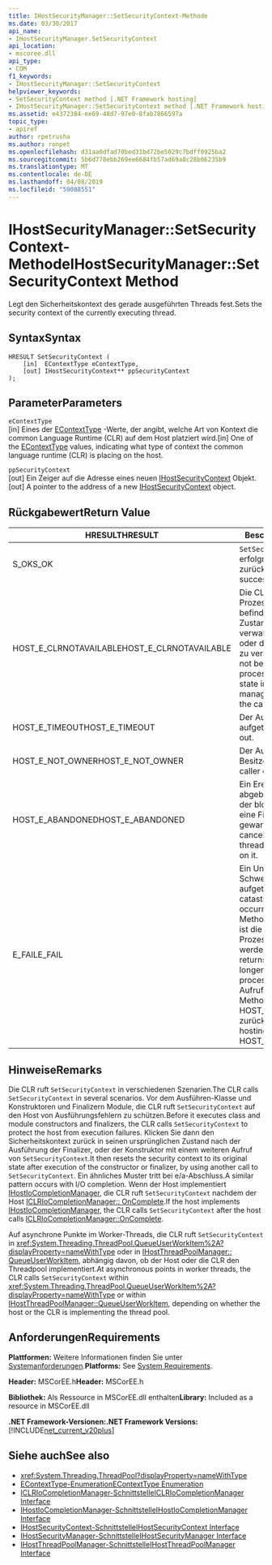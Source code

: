 ```yaml
---
title: IHostSecurityManager::SetSecurityContext-Methode
ms.date: 03/30/2017
api_name:
- IHostSecurityManager.SetSecurityContext
api_location:
- mscoree.dll
api_type:
- COM
f1_keywords:
- IHostSecurityManager::SetSecurityContext
helpviewer_keywords:
- SetSecurityContext method [.NET Framework hosting]
- IHostSecurityManager::SetSecurityContext method [.NET Framework hosting]
ms.assetid: e4372384-ee69-48d7-97e0-8fab7866597a
topic_type:
- apiref
author: rpetrusha
ms.author: ronpet
ms.openlocfilehash: d31aa0dfad70bed31bd72be5029c7bdff0925ba2
ms.sourcegitcommit: 5b6d778ebb269ee6684fb57ad69a8c28b06235b9
ms.translationtype: MT
ms.contentlocale: de-DE
ms.lasthandoff: 04/08/2019
ms.locfileid: "59088551"
---
```

# <a name="ihostsecuritymanagersetsecuritycontext-method"></a><span data-ttu-id="06b9c-102">IHostSecurityManager::SetSecurityContext-Methode</span><span class="sxs-lookup"><span data-stu-id="06b9c-102">IHostSecurityManager::SetSecurityContext Method</span></span>
<span data-ttu-id="06b9c-103">Legt den Sicherheitskontext des gerade ausgeführten Threads fest.</span><span class="sxs-lookup"><span data-stu-id="06b9c-103">Sets the security context of the currently executing thread.</span></span>  
  
## <a name="syntax"></a><span data-ttu-id="06b9c-104">Syntax</span><span class="sxs-lookup"><span data-stu-id="06b9c-104">Syntax</span></span>  
  
```  
HRESULT SetSecurityContext (  
    [in]  EContextType eContextType,  
    [out] IHostSecurityContext** ppSecurityContext  
);  
```  
  
## <a name="parameters"></a><span data-ttu-id="06b9c-105">Parameter</span><span class="sxs-lookup"><span data-stu-id="06b9c-105">Parameters</span></span>  
 `eContextType`  
 <span data-ttu-id="06b9c-106">[in] Eines der [EContextType](../../../../docs/framework/unmanaged-api/hosting/econtexttype-enumeration.md) -Werte, der angibt, welche Art von Kontext die common Language Runtime (CLR) auf dem Host platziert wird.</span><span class="sxs-lookup"><span data-stu-id="06b9c-106">[in] One of the [EContextType](../../../../docs/framework/unmanaged-api/hosting/econtexttype-enumeration.md) values, indicating what type of context the common language runtime (CLR) is placing on the host.</span></span>  
  
 `ppSecurityContext`  
 <span data-ttu-id="06b9c-107">[out] Ein Zeiger auf die Adresse eines neuen [IHostSecurityContext](../../../../docs/framework/unmanaged-api/hosting/ihostsecuritycontext-interface.md) Objekt.</span><span class="sxs-lookup"><span data-stu-id="06b9c-107">[out] A pointer to the address of a new [IHostSecurityContext](../../../../docs/framework/unmanaged-api/hosting/ihostsecuritycontext-interface.md) object.</span></span>  
  
## <a name="return-value"></a><span data-ttu-id="06b9c-108">Rückgabewert</span><span class="sxs-lookup"><span data-stu-id="06b9c-108">Return Value</span></span>  
  
|<span data-ttu-id="06b9c-109">HRESULT</span><span class="sxs-lookup"><span data-stu-id="06b9c-109">HRESULT</span></span>|<span data-ttu-id="06b9c-110">Beschreibung</span><span class="sxs-lookup"><span data-stu-id="06b9c-110">Description</span></span>|  
|-------------|-----------------|  
|<span data-ttu-id="06b9c-111">S_OK</span><span class="sxs-lookup"><span data-stu-id="06b9c-111">S_OK</span></span>|`SetSecurityContext` <span data-ttu-id="06b9c-112">wurde erfolgreich zurückgegeben.</span><span class="sxs-lookup"><span data-stu-id="06b9c-112">returned successfully.</span></span>|  
|<span data-ttu-id="06b9c-113">HOST_E_CLRNOTAVAILABLE</span><span class="sxs-lookup"><span data-stu-id="06b9c-113">HOST_E_CLRNOTAVAILABLE</span></span>|<span data-ttu-id="06b9c-114">Die CLR wurde nicht in einen Prozess geladen und befindet sich in einem Zustand, in dem nicht verwalteten Code ausführen oder den Aufruf erfolgreich zu verarbeiten.</span><span class="sxs-lookup"><span data-stu-id="06b9c-114">The CLR has not been loaded into a process, or the CLR is in a state in which it cannot run managed code or process the call successfully.</span></span>|  
|<span data-ttu-id="06b9c-115">HOST_E_TIMEOUT</span><span class="sxs-lookup"><span data-stu-id="06b9c-115">HOST_E_TIMEOUT</span></span>|<span data-ttu-id="06b9c-116">Der Aufruf ist ein Timeout aufgetreten.</span><span class="sxs-lookup"><span data-stu-id="06b9c-116">The call timed out.</span></span>|  
|<span data-ttu-id="06b9c-117">HOST_E_NOT_OWNER</span><span class="sxs-lookup"><span data-stu-id="06b9c-117">HOST_E_NOT_OWNER</span></span>|<span data-ttu-id="06b9c-118">Der Aufrufer ist nicht Besitzer der Sperre.</span><span class="sxs-lookup"><span data-stu-id="06b9c-118">The caller does not own the lock.</span></span>|  
|<span data-ttu-id="06b9c-119">HOST_E_ABANDONED</span><span class="sxs-lookup"><span data-stu-id="06b9c-119">HOST_E_ABANDONED</span></span>|<span data-ttu-id="06b9c-120">Ein Ereignis wurde abgebrochen, während sich der blockierte Thread oder eine Fiber darauf gewartet.</span><span class="sxs-lookup"><span data-stu-id="06b9c-120">An event was canceled while a blocked thread or fiber was waiting on it.</span></span>|  
|<span data-ttu-id="06b9c-121">E_FAIL</span><span class="sxs-lookup"><span data-stu-id="06b9c-121">E_FAIL</span></span>|<span data-ttu-id="06b9c-122">Ein Unbekannter Schwerwiegender Fehler ist aufgetreten.</span><span class="sxs-lookup"><span data-stu-id="06b9c-122">An unknown catastrophic failure occurred.</span></span> <span data-ttu-id="06b9c-123">Wenn eine Methode E_FAIL zurückgibt, ist die CLR nicht mehr im Prozess verwendet werden.</span><span class="sxs-lookup"><span data-stu-id="06b9c-123">When a method returns E_FAIL, the CLR is no longer usable within the process.</span></span> <span data-ttu-id="06b9c-124">Nachfolgende Aufrufe zum Hosten der Methoden HOST_E_CLRNOTAVAILABLE zurück.</span><span class="sxs-lookup"><span data-stu-id="06b9c-124">Subsequent calls to hosting methods return HOST_E_CLRNOTAVAILABLE.</span></span>|  
  
## <a name="remarks"></a><span data-ttu-id="06b9c-125">Hinweise</span><span class="sxs-lookup"><span data-stu-id="06b9c-125">Remarks</span></span>  
 <span data-ttu-id="06b9c-126">Die CLR ruft `SetSecurityContext` in verschiedenen Szenarien.</span><span class="sxs-lookup"><span data-stu-id="06b9c-126">The CLR calls `SetSecurityContext` in several scenarios.</span></span> <span data-ttu-id="06b9c-127">Vor dem Ausführen-Klasse und Konstruktoren und Finalizern Module, die CLR ruft `SetSecurityContext` auf den Host von Ausführungsfehlern zu schützen.</span><span class="sxs-lookup"><span data-stu-id="06b9c-127">Before it executes class and module constructors and finalizers, the CLR calls `SetSecurityContext` to protect the host from execution failures.</span></span> <span data-ttu-id="06b9c-128">Klicken Sie dann den Sicherheitskontext zurück in seinen ursprünglichen Zustand nach der Ausführung der Finalizer, oder der Konstruktor mit einem weiteren Aufruf von `SetSecurityContext`.</span><span class="sxs-lookup"><span data-stu-id="06b9c-128">It then resets the security context to its original state after execution of the constructor or finalizer, by using another call to `SetSecurityContext`.</span></span> <span data-ttu-id="06b9c-129">Ein ähnliches Muster tritt bei e/a-Abschluss.</span><span class="sxs-lookup"><span data-stu-id="06b9c-129">A similar pattern occurs with I/O completion.</span></span> <span data-ttu-id="06b9c-130">Wenn der Host implementiert [IHostIoCompletionManager](../../../../docs/framework/unmanaged-api/hosting/ihostiocompletionmanager-interface.md), die CLR ruft `SetSecurityContext` nachdem der Host [ICLRIoCompletionManager:: OnComplete](../../../../docs/framework/unmanaged-api/hosting/iclriocompletionmanager-oncomplete-method.md).</span><span class="sxs-lookup"><span data-stu-id="06b9c-130">If the host implements [IHostIoCompletionManager](../../../../docs/framework/unmanaged-api/hosting/ihostiocompletionmanager-interface.md), the CLR calls `SetSecurityContext` after the host calls [ICLRIoCompletionManager::OnComplete](../../../../docs/framework/unmanaged-api/hosting/iclriocompletionmanager-oncomplete-method.md).</span></span>  
  
 <span data-ttu-id="06b9c-131">Auf asynchrone Punkte im Worker-Threads, die CLR ruft `SetSecurityContext` in <xref:System.Threading.ThreadPool.QueueUserWorkItem%2A?displayProperty=nameWithType> oder in [IHostThreadPoolManager:: QueueUserWorkItem](../../../../docs/framework/unmanaged-api/hosting/ihostthreadpoolmanager-queueuserworkitem-method.md), abhängig davon, ob der Host oder die CLR den Threadpool implementiert.</span><span class="sxs-lookup"><span data-stu-id="06b9c-131">At asynchronous points in worker threads, the CLR calls `SetSecurityContext` within <xref:System.Threading.ThreadPool.QueueUserWorkItem%2A?displayProperty=nameWithType> or within [IHostThreadPoolManager::QueueUserWorkItem](../../../../docs/framework/unmanaged-api/hosting/ihostthreadpoolmanager-queueuserworkitem-method.md), depending on whether the host or the CLR is implementing the thread pool.</span></span>  
  
## <a name="requirements"></a><span data-ttu-id="06b9c-132">Anforderungen</span><span class="sxs-lookup"><span data-stu-id="06b9c-132">Requirements</span></span>  
 <span data-ttu-id="06b9c-133">**Plattformen:** Weitere Informationen finden Sie unter [Systemanforderungen](../../../../docs/framework/get-started/system-requirements.md).</span><span class="sxs-lookup"><span data-stu-id="06b9c-133">**Platforms:** See [System Requirements](../../../../docs/framework/get-started/system-requirements.md).</span></span>  
  
 <span data-ttu-id="06b9c-134">**Header:** MSCorEE.h</span><span class="sxs-lookup"><span data-stu-id="06b9c-134">**Header:** MSCorEE.h</span></span>  
  
 <span data-ttu-id="06b9c-135">**Bibliothek:** Als Ressource in MSCorEE.dll enthalten</span><span class="sxs-lookup"><span data-stu-id="06b9c-135">**Library:** Included as a resource in MSCorEE.dll</span></span>  
  
 **<span data-ttu-id="06b9c-136">.NET Framework-Versionen:</span><span class="sxs-lookup"><span data-stu-id="06b9c-136">.NET Framework Versions:</span></span>** [!INCLUDE[net_current_v20plus](../../../../includes/net-current-v20plus-md.md)]  
  
## <a name="see-also"></a><span data-ttu-id="06b9c-137">Siehe auch</span><span class="sxs-lookup"><span data-stu-id="06b9c-137">See also</span></span>

- <xref:System.Threading.ThreadPool?displayProperty=nameWithType>
- [<span data-ttu-id="06b9c-138">EContextType-Enumeration</span><span class="sxs-lookup"><span data-stu-id="06b9c-138">EContextType Enumeration</span></span>](../../../../docs/framework/unmanaged-api/hosting/econtexttype-enumeration.md)
- [<span data-ttu-id="06b9c-139">ICLRIoCompletionManager-Schnittstelle</span><span class="sxs-lookup"><span data-stu-id="06b9c-139">ICLRIoCompletionManager Interface</span></span>](../../../../docs/framework/unmanaged-api/hosting/iclriocompletionmanager-interface.md)
- [<span data-ttu-id="06b9c-140">IHostIoCompletionManager-Schnittstelle</span><span class="sxs-lookup"><span data-stu-id="06b9c-140">IHostIoCompletionManager Interface</span></span>](../../../../docs/framework/unmanaged-api/hosting/ihostiocompletionmanager-interface.md)
- [<span data-ttu-id="06b9c-141">IHostSecurityContext-Schnittstelle</span><span class="sxs-lookup"><span data-stu-id="06b9c-141">IHostSecurityContext Interface</span></span>](../../../../docs/framework/unmanaged-api/hosting/ihostsecuritycontext-interface.md)
- [<span data-ttu-id="06b9c-142">IHostSecurityManager-Schnittstelle</span><span class="sxs-lookup"><span data-stu-id="06b9c-142">IHostSecurityManager Interface</span></span>](../../../../docs/framework/unmanaged-api/hosting/ihostsecuritymanager-interface.md)
- [<span data-ttu-id="06b9c-143">IHostThreadPoolManager-Schnittstelle</span><span class="sxs-lookup"><span data-stu-id="06b9c-143">IHostThreadPoolManager Interface</span></span>](../../../../docs/framework/unmanaged-api/hosting/ihostthreadpoolmanager-interface.md)
